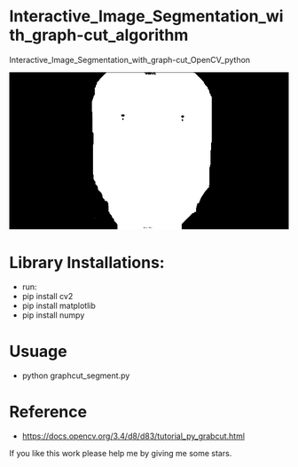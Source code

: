 # Interactive_Image_Segmentation_with_graph-cut_algorithm
 Interactive_Image_Segmentation_with_graph-cut_OpenCV_python

![](result/mask_iron_result.png)


# Library Installations:
 
- run: 
- pip install cv2
- pip install matplotlib
- pip install numpy

# Usuage
- python graphcut_segment.py

# Reference
- https://docs.opencv.org/3.4/d8/d83/tutorial_py_grabcut.html


If you like this work please help me by giving me some stars.
